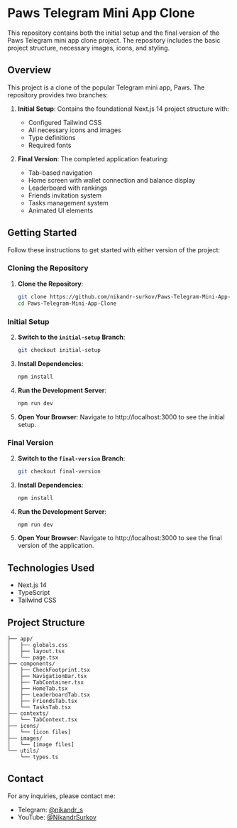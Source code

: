 # Paws Telegram Mini App Clone

This repository contains both the initial setup and the final version of the Paws Telegram mini app clone project. The repository includes the basic project structure, necessary images, icons, and styling.

## Overview

This project is a clone of the popular Telegram mini app, Paws. The repository provides two branches:

1. **Initial Setup**: Contains the foundational Next.js 14 project structure with:
   - Configured Tailwind CSS
   - All necessary icons and images
   - Type definitions
   - Required fonts

2. **Final Version**: The completed application featuring:
   - Tab-based navigation
   - Home screen with wallet connection and balance display
   - Leaderboard with rankings
   - Friends invitation system
   - Tasks management system
   - Animated UI elements

## Getting Started

Follow these instructions to get started with either version of the project:

### Cloning the Repository

1. **Clone the Repository**:
    ```bash
    git clone https://github.com/nikandr-surkov/Paws-Telegram-Mini-App-Clone.git
    cd Paws-Telegram-Mini-App-Clone
    ```

### Initial Setup

2. **Switch to the `initial-setup` Branch**:
    ```bash
    git checkout initial-setup
    ```

3. **Install Dependencies**:
    ```bash
    npm install
    ```

4. **Run the Development Server**:
    ```bash
    npm run dev
    ```

5. **Open Your Browser**:
    Navigate to http://localhost:3000 to see the initial setup.

### Final Version

2. **Switch to the `final-version` Branch**:
    ```bash
    git checkout final-version
    ```

3. **Install Dependencies**:
    ```bash
    npm install
    ```

4. **Run the Development Server**:
    ```bash
    npm run dev
    ```

5. **Open Your Browser**:
    Navigate to http://localhost:3000 to see the final version of the application.

## Technologies Used

- Next.js 14
- TypeScript
- Tailwind CSS

## Project Structure

```
├── app/
│   ├── globals.css
│   ├── layout.tsx
│   └── page.tsx
├── components/
│   ├── CheckFootprint.tsx
│   ├── NavigationBar.tsx
│   ├── TabContainer.tsx
│   ├── HomeTab.tsx
│   ├── LeaderboardTab.tsx
│   ├── FriendsTab.tsx
│   └── TasksTab.tsx
├── contexts/
│   └── TabContext.tsx
├── icons/
│   └── [icon files]
├── images/
│   └── [image files]
└── utils/
    └── types.ts
```

## Contact

For any inquiries, please contact me:
- Telegram: [@nikandr_s](https://t.me/nikandr_s)
- YouTube: [@NikandrSurkov](https://www.youtube.com/@NikandrSurkov)